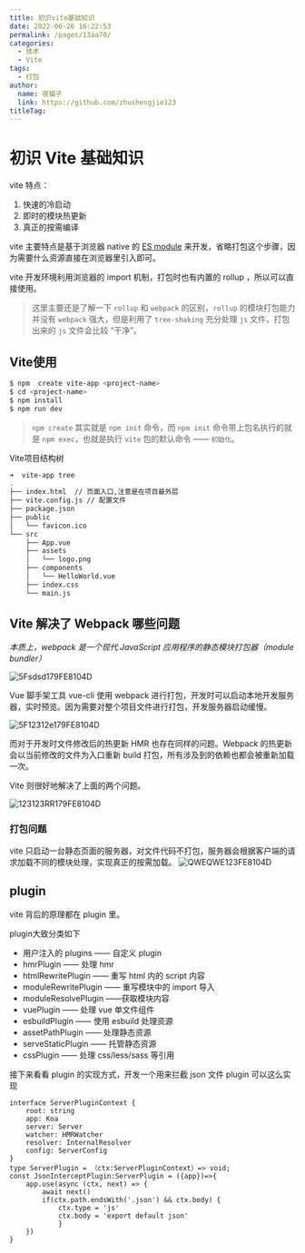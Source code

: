 ```yaml
---
title: 初识vite基础知识
date: 2022-06-26 16:22:53
permalink: /pages/13aa70/
categories:
  - 技术
  - Vite
tags:
  - 打包
author: 
  name: 夜猫子
  link: https://github.com/zhushengjie123
titleTag: 
---
```

# 初识 Vite 基础知识

vite 特点：

1. 快速的冷启动
2. 即时的模块热更新
3. 真正的按需编译

vite 主要特点是基于浏览器 native 的 [ES module](https://developer.mozilla.org/en-US/docs/Web/JavaScript/Reference/Statements/import) 来开发，省略打包这个步骤，因为需要什么资源直接在浏览器里引入即可。

vite 开发环境利用浏览器的 import 机制，打包时也有内置的 rollup ，所以可以直接使用。

> 这里主要还是了解一下 `rollup` 和 `webpack` 的区别，`rollup` 的模块打包能力并没有 `webpack` 强大，但是利用了 `tree-shaking` 充分处理 `js` 文件，打包出来的 `js` 文件会比较 “干净”。

## Vite使用

```sh
$ npm  create vite-app <project-name>
$ cd <project-name>
$ npm install
$ npm run dev
```

> `npm create` 其实就是 `npm init` 命令，而 `npm init` 命令带上包名执行的就是 `npm exec`，也就是执行 `vite` 包的默认命令 —— `初始化`。

Vite项目结构树

```sh
➜  vite-app tree
.
├── index.html  // 页面入口,注意是在项目最外层
├── vite.config.js // 配置文件
├── package.json
├── public
│   └── favicon.ico
└── src
    ├── App.vue
    ├── assets
    │   └── logo.png
    ├── components
    │   └── HelloWorld.vue
    ├── index.css
    └── main.js
```

## Vite 解决了 Webpack 哪些问题

*本质上，webpack 是一个现代 JavaScript 应用程序的静态模块打包器（module bundler）*

![5Fsdsd179FE8104D](https://cdn.jsdelivr.net/gh/zhushengjie123/image-store/PicGo/202206272305895.png)

Vue 脚手架工具 vue-cli 使用 webpack 进行打包，开发时可以启动本地开发服务器，实时预览。因为需要对整个项目文件进行打包，开发服务器启动缓慢。

![5F12312e179FE8104D](https://cdn.jsdelivr.net/gh/zhushengjie123/image-store/PicGo/202206272305949.png)

而对于开发时文件修改后的热更新 HMR 也存在同样的问题。Webpack 的热更新会以当前修改的文件为入口重新 build 打包，所有涉及到的依赖也都会被重新加载一次。

Vite 则很好地解决了上面的两个问题。

![123123RR179FE8104D](https://cdn.jsdelivr.net/gh/zhushengjie123/image-store/PicGo/202206272306423.png)

### 打包问题

vite 只启动一台静态页面的服务器，对文件代码不打包，服务器会根据客户端的请求加载不同的模块处理，实现真正的按需加载。
![QWEQWE123FE8104D](https://cdn.jsdelivr.net/gh/zhushengjie123/image-store/PicGo/202206272306192.png)

## plugin

vite 背后的原理都在 plugin 里。

plugin大致分类如下

- 用户注入的 plugins —— 自定义 plugin
- hmrPlugin —— 处理 hmr
- htmlRewritePlugin —— 重写 html 内的 script 内容
- moduleRewritePlugin —— 重写模块中的 import 导入
- moduleResolvePlugin ——获取模块内容
- vuePlugin —— 处理 vue 单文件组件
- esbuildPlugin —— 使用 esbuild 处理资源
- assetPathPlugin —— 处理静态资源
- serveStaticPlugin —— 托管静态资源
- cssPlugin —— 处理 css/less/sass 等引用

接下来看看 plugin 的实现方式，开发一个用来拦截 json 文件 plugin 可以这么实现

```tsx
interface ServerPluginContext {
	root: string
	app: Koa
	server: Server
	watcher: HMRWatcher
	resolver: InternalResolver
	config: ServerConfig
}
type ServerPlugin = （ctx:ServerPluginContext）=> void;
const JsonInterceptPlugin:ServerPlugin = ({app})=>{
	app.use(async (ctx, next) => {
		await next()
		if(ctx.path.endsWith('.json') && ctx.body) {
			ctx.type = 'js'
			ctx.body = 'export default json'
			}
	})
}
```

